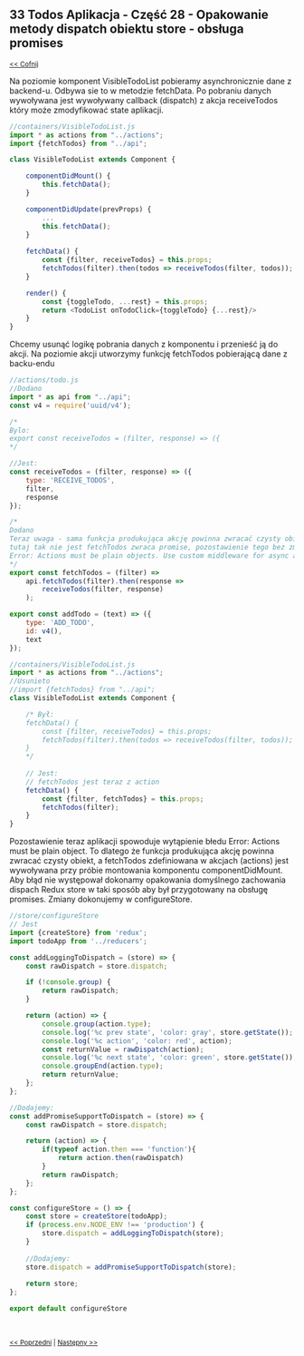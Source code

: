 ## 33 Todos Aplikacja - Część 28 - Opakowanie metody dispatch obiektu store - obsługa promises
<sub>[<< Cofnij](https://github.com/donatuss/Redux-Start-Egghead/blob/master/README.md)</sub><br/>

Na poziomie komponent VisibleTodoList pobieramy asynchronicznie dane z backend-u. Odbywa sie to w metodzie fetchData. 
Po pobraniu danych wywoływana jest wywoływany callback (dispatch) z akcja receiveTodos który może zmodyfikować state aplikacji.       
```javascript
//containers/VisibleTodoList.js
import * as actions from "../actions";
import {fetchTodos} from "../api";

class VisibleTodoList extends Component {

    componentDidMount() {
        this.fetchData();
    }

    componentDidUpdate(prevProps) {
        ...
        this.fetchData();
    }
    
    fetchData() {
        const {filter, receiveTodos} = this.props;
        fetchTodos(filter).then(todos => receiveTodos(filter, todos));
    }

    render() {
        const {toggleTodo, ...rest} = this.props;
        return <TodoList onTodoClick={toggleTodo} {...rest}/>
    }
}
```
Chcemy usunąć logikę pobrania danych z komponentu i przenieść ją do akcji. Na poziomie akcji utworzymy funkcję fetchTodos pobierającą dane z backu-endu  
```javascript
//actions/todo.js
//Dodano
import * as api from "../api";
const v4 = require('uuid/v4');

/*
Bylo:
export const receiveTodos = (filter, response) => ({
*/

//Jest:
const receiveTodos = (filter, response) => ({
    type: 'RECEIVE_TODOS',
    filter,
    response
});

/*
Dodano
Teraz uwaga - sama funkcja produkująca akcję powinna zwracać czysty obiekt (plain object) 
tutaj tak nie jest fetchTodos zwraca promise, pozostawienie tego bez zmian spowoduje blad 
Error: Actions must be plain objects. Use custom middleware for async actions.  
*/  
export const fetchTodos = (filter) =>
    api.fetchTodos(filter).then(response =>
        receiveTodos(filter, response)
    );

export const addTodo = (text) => ({
    type: 'ADD_TODO',
    id: v4(),
    text
});
```
```javascript
//containers/VisibleTodoList.js
import * as actions from "../actions";
//Usunieto 
//import {fetchTodos} from "../api";
class VisibleTodoList extends Component {

    /* Był: 
    fetchData() {
        const {filter, receiveTodos} = this.props;
        fetchTodos(filter).then(todos => receiveTodos(filter, todos));
    }
    */
        
    // Jest:
    // fetchTodos jest teraz z action
    fetchData() {
        const {filter, fetchTodos} = this.props;
        fetchTodos(filter);
    }
}
```
Pozostawienie teraz aplikacji spowoduje wytąpienie błedu Error: Actions must be plain object. To dlatego że 
funkcja produkująca akcję powinna zwracać czysty obiekt, a fetchTodos zdefiniowana w akcjach (actions) jest 
wywoływana przy próbie montowania komponentu componentDidMount. 
Aby błąd nie występował dokonamy opakowania domyślnego zachowania dispach Redux store w taki sposób aby był
przygotowany na obsługę promises.  Zmiany dokonujemy w configureStore.
```javascript
//store/configureStore
// Jest
import {createStore} from 'redux';
import todoApp from '../reducers';

const addLoggingToDispatch = (store) => {
    const rawDispatch = store.dispatch;

    if (!console.group) {
        return rawDispatch;
    }

    return (action) => {
        console.group(action.type);
        console.log('%c prev state', 'color: gray', store.getState());
        console.log('%c action', 'color: red', action);
        const returnValue = rawDispatch(action);
        console.log('%c next state', 'color: green', store.getState());
        console.groupEnd(action.type);
        return returnValue;
    };
};

//Dodajemy:
const addPromiseSupportToDispatch = (store) => {
    const rawDispatch = store.dispatch;

    return (action) => {
        if(typeof action.then === 'function'){
            return action.then(rawDispatch)
        }
        return rawDispatch;
    };
};

const configureStore = () => {
    const store = createStore(todoApp);
    if (process.env.NODE_ENV !== 'production') {
        store.dispatch = addLoggingToDispatch(store);
    }
    
    //Dodajemy:
    store.dispatch = addPromiseSupportToDispatch(store);
    
    return store;
};

export default configureStore
```

<br/>
 
 <sub>[<< Poprzedni](https://github.com/donatuss/Redux-Start-Egghead/blob/master/32-todoapps-dispach-with-fetch-data/README.md)
   | [Następny >>](https://github.com/donatuss/Redux-Start-Egghead/blob/master/34-.../README.md)
 </sub>